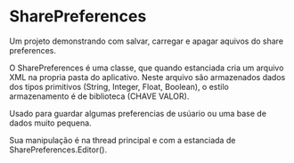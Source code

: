 # SharePreferences

Um projeto demonstrando com salvar, carregar e apagar aquivos do share preferences.

O SharePreferences é uma classe, que quando estanciada cria um arquivo XML na propria pasta do aplicativo.
Neste arquivo são armazenados dados dos tipos primitivos (String, Integer, Float, Boolean), o estilo armazenamento é
de biblioteca (CHAVE VALOR).

Usado para guardar algumas preferencias de usúario ou uma base de dados muito pequena.

Sua manipulação é na thread principal e com a estanciada de SharePreferences.Editor().
